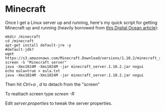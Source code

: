 # Minecraft
Once I get a Linux server up and running, here's my quick script for getting Minecraft up and running (heavily borrowed from [this Digital Ocean article](https://www.digitalocean.com/community/tutorials/how-to-set-up-a-minecraft-server-on-linux)):

	mkdir /minecraft
	cd /minecraft
	apt-get install default-jre -y
	#default-jdk?
	wget https://s3.amazonaws.com/Minecraft.Download/versions/1.10.2/minecraft_server.1.10.2.jar
	screen -S "Minecraft server"
	java -Xmx1024M -Xms1024M -jar minecraft_server.1.10.2.jar nogui
	echo eula=true > eula.txt
	java -Xmx1024M -Xms1024M -jar minecraft_server.1.10.2.jar nogui

Then hit *Ctrl+a* , *d* to detach from the "screen"

To reattach screen type *screen -R*

Edit *server.properties* to tweak the server properties.